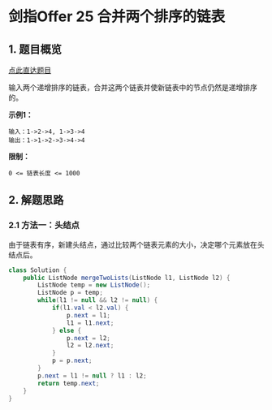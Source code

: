 # 剑指Offer 25 合并两个排序的链表

## 1. 题目概览

[点此直达题目](https://leetcode-cn.com/problems/he-bing-liang-ge-pai-xu-de-lian-biao-lcof/)

输入两个递增排序的链表，合并这两个链表并使新链表中的节点仍然是递增排序的。

**示例1：**

```
输入：1->2->4, 1->3->4
输出：1->1->2->3->4->4
```

**限制：**

```0 <= 链表长度 <= 1000```

## 2. 解题思路

### 2.1 方法一：头结点
由于链表有序，新建头结点，通过比较两个链表元素的大小，决定哪个元素放在头结点后。

```java
class Solution {
    public ListNode mergeTwoLists(ListNode l1, ListNode l2) {
        ListNode temp = new ListNode();
        ListNode p = temp;
        while(l1 != null && l2 != null) {
            if(l1.val < l2.val) {
                p.next = l1;
                l1 = l1.next;
            } else {
                p.next = l2;
                l2 = l2.next;
            }
            p = p.next;
        }
        p.next = l1 != null ? l1 : l2;
        return temp.next;
    }
}
```